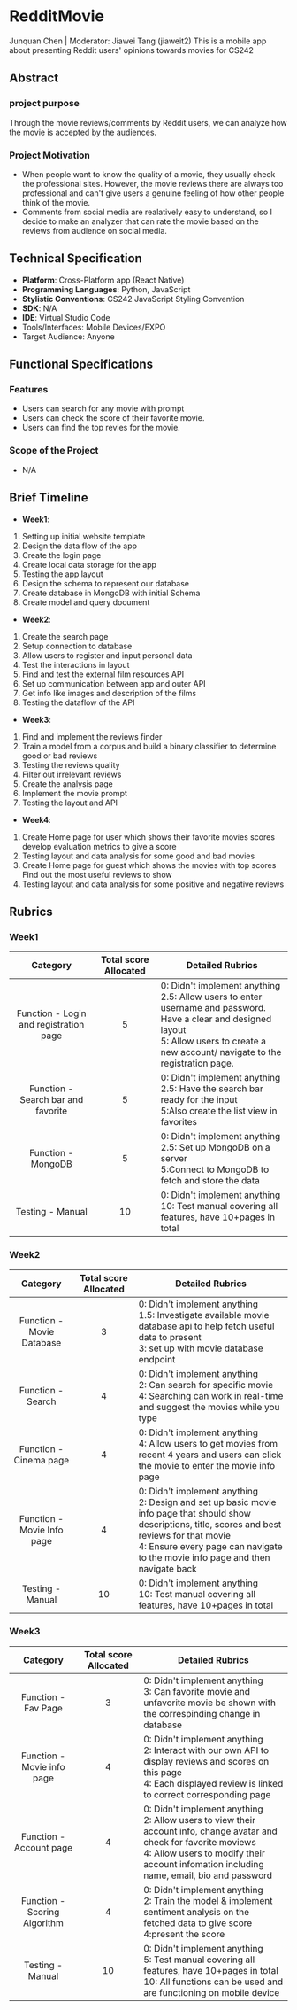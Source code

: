 # RedditMovie

Junquan Chen | Moderator: Jiawei Tang (jiaweit2)
This is a mobile app about presenting Reddit users' opinions towards movies for CS242

## Abstract
### project purpose
Through the movie reviews/comments by Reddit users, we can analyze how the movie is accepted by the audiences.

### Project Motivation
- When people want to know the quality of a movie, they usually check the professional sites. However, the movie reviews there are always too professional and can't give users a genuine feeling of how other people think of the movie.
- Comments from social media are realatively easy to understand, so I decide to make an analyzer that can rate the movie based on the reviews from audience on social media.

## Technical Specification
- **Platform**: Cross-Platform app (React Native)
- **Programming Languages**: Python, JavaScript
- **Stylistic Conventions**: CS242 JavaScript Styling Convention
- **SDK**: N/A
- **IDE**: Virtual Studio Code
- Tools/Interfaces: Mobile Devices/EXPO
- Target Audience: Anyone

## Functional Specifications
### Features
- Users can search for any movie with prompt
- Users can check the score of their favorite movie.
- Users can find the top revies for the movie.

### Scope of the Project
- N/A

## Brief Timeline
- **Week1**: 
1. Setting up initial website template
1. Design the data flow of the app
2. Create the login page
3. Create local data storage for the app
4. Testing the app layout
5. Design the schema to represent our database
6. Create database in MongoDB with initial Schema
7. Create model and query document

- **Week2**: 
1. Create the search page
2. Setup connection to database
3. Allow users to register and input personal data
4. Test the interactions in layout
5. Find and test the external film resources API
6. Set up communication between app and outer API 
7. Get info like images and description of the films 
8. Testing the dataflow of the API

- **Week3**:
1. Find and implement the reviews finder
2. Train a model from a corpus and build a binary classifier to determine good or bad reviews
3. Testing the reviews quality
4. Filter out irrelevant reviews
5. Create the analysis page
6. Implement the movie prompt
7. Testing the layout and API

- **Week4**:
1. Create Home page for user which shows their favorite movies scores develop evaluation metrics to give a score
2. Testing layout and data analysis for some good and bad movies
3. Create Home page for guest which shows the movies with top scores Find out the most useful reviews to show
4. Testing layout and data analysis for some positive and negative reviews


## Rubrics
### Week1
| Category | Total score Allocated | Detailed Rubrics |
|:---:|:---:|---|
| Function - Login and registration page | 5  | 0: Didn't implement anything<br> 2.5: Allow users to enter username and password. Have a clear and designed layout <br> 5: Allow users to create a new account/ navigate to the registration page.|
| Function - Search bar and favorite  | 5  |  0: Didn't implement anything<br> 2.5: Have the search bar ready for the input<br> 5:Also create the list view in favorites| 
| Function - MongoDB  | 5  | 0: Didn't implement anything<br> 2.5: Set up MongoDB on a server<br> 5:Connect to MongoDB to fetch and store the data |
| Testing - Manual  |  10 | 0: Didn't implement anything<br> 10: Test manual covering all features, have 10+pages in total|

### Week2
| Category | Total score Allocated | Detailed Rubrics |
|:---:|:---:|---|
|  Function - Movie Database | 3  |  0: Didn't implement anything<br> 1.5: Investigate available movie database api to help fetch useful data to present<br> 3: set up with movie database endpoint|
|  Function - Search | 4  | 0: Didn't implement anything<br>  2: Can search for specific movie<br> 4: Searching can work in real-time and suggest the movies while you type |
|  Function - Cinema page | 4  | 0: Didn't implement anything<br> 4: Allow users to get movies from recent 4 years and users can click the movie to enter the movie info page|
|  Function - Movie Info page | 4  | 0: Didn't implement anything<br>  2: Design and set up basic movie info page that should show descriptions, title, scores and best reviews for that movie<br> 4: Ensure every page can navigate to the movie info page and then navigate back |
| Testing - Manual  |  10 | 0: Didn't implement anything<br> 10: Test manual covering all features, have 10+pages in total|

### Week3
| Category | Total score Allocated | Detailed Rubrics |
|:---:|:---:|---|
| Function - Fav Page | 3 | 0: Didn't implement anything<br>  3: Can favorite movie and unfavorite movie be shown with the correspinding change in database |
|  Function - Movie info page | 4  | 0: Didn't implement anything<br>  2: Interact with our own API to display reviews and scores on this page<br> 4: Each displayed review is linked to correct corresponding page |
| Function - Account page | 4 | 0: Didn't implement anything<br>  2: Allow users to view their account info, change avatar and check for favorite moviews<br> 4: Allow users to modify their account infomation including name, email, bio and password |
| Function - Scoring Algorithm| 4 | 0: Didn't implement anything<br> 2: Train the model & implement sentiment analysis on the fetched data to give score<br> 4:present the score |
| Testing - Manual  |  10 | 0: Didn't implement anything<br> 5: Test manual covering all features, have 10+pages in total<br> 10: All functions can be used and are functioning on mobile device|
